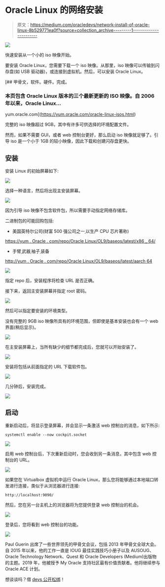 # Oracle Linux 的网络安装

> 原文：<https://medium.com/oracledevs/network-install-of-oracle-linux-8b529771ea0f?source=collection_archive---------1----------------------->

![](img/890d0bea450cd49bdb30633264e4d82a.png)

快速安装从一个小的 iso 映像开始。

要安装 Oracle Linux，您需要下载一个 iso 映像。从那里，iso 映像可以传输到闪存盘(如 USB 驱动器)，或连接到虚拟机。然后，可以安装 Oracle Linux。

 [## 甲骨文，软件。硬件。完成。

### 本页包含 Oracle Linux 版本的三个最新更新的 ISO 映像。自 2006 年以来，Oracle Linux…

yum.oracle.com](https://yum.oracle.com/oracle-linux-isos.html) 

完整的 iso 映像超过 9GB，其中有许多可供选择的环境配置文件。

然而，如果不需要 GUI，或者 web 控制台更好，那么启动 iso 映像就足够了。引导 iso 是一个小于 1GB 的较小映像，因此下载和创建闪存盘更快。

## 安装

安装 Linux 的初始屏幕如下:

![](img/4d69f6feeb39193e0e09089fc1331131.png)

选择一种语言，然后将出现主安装屏幕。

![](img/15df327fcba94e5434c7112471ba9e04.png)

因为引导 iso 映像不包含软件包，所以需要手动指定网络存储库。

二进制包的可能回购包括:

*   美国英特尔公司(财富 500 强公司之一ˌ以生产 CPU 芯片著称)

[https://yum . Oracle . com/repo/Oracle Linux/OL9/baseos/latest/x86 _ 64/](https://yum.oracle.com/repo/OracleLinux/OL9/baseos/latest/x86_64/)

*   手臂ˌ武器ˌ袖子ˌ装备

[http://yum . Oracle . com/repo/Oracle Linux/OL9/baseos/latest/aarch 64](http://yum.oracle.com/repo/OracleLinux/OL9/baseos/latest/aarch64)

![](img/25878cc9adc84503597dec69932147e3.png)

指定 repo 后，安装程序将检查 URL 是否正确。

接下来，返回主安装屏幕并指定 root 密码。

![](img/68fe75c13af02b66ae2bcf4a354099f7.png)

然后可以指定要安装的环境类型。

没有完整的 9GB iso 映像所具有的环境范围，但即使是基本安装也会有一个 web 界面(稍后显示)。

![](img/ceb52b72a58d288b47beb67cc86224c0.png)

在主安装屏幕上，当所有缺少的细节都完成后，您就可以开始安装了。

![](img/26bb7fb65ac49dae4862df4b4c15e420.png)

安装将包括从前面指定的 URL 下载软件包。

![](img/0aa61099991d0c399818ba8c18f3c97c.png)

几分钟后，安装完成。

![](img/f4fbe107025425e2c28f3725854af91c.png)

## 启动

重新启动后，将显示登录屏幕，并会显示一条激活 web 控制台的消息，如下所示:

```
systemctl enable --now cockpit.socket
```

![](img/a12454b4b37a633b721c53222e664406.png)

启用 web 控制台后，下次重新启动时，您会收到另一条消息，其中包含 web 控制台的 URL。

![](img/abca2faff23a5ef18e557c48ba56ad3d.png)

如果您在 Virtualbox 虚拟机中运行 Oracle Linux，那么您将能够通过本地端口转发进行连接，类似于从浏览器进行连接:

```
http://localhost:9090/
```

然后，您在另一台主机上的浏览器将为您提供登录 web 控制台的机会。

![](img/2bf8129628d3f372421c6335031c7039.png)

登录后，您将看到 web 控制台的功能。

![](img/61d60e88b8a2fff9fd08fb3ca7273a2b.png)

Paul Guerin 出席了一些世界领先的甲骨文会议，包括 2013 年甲骨文全球大会。自 2015 年以来，他的工作一直是 IOUG 最佳实践技巧小册子以及 AUSOUG、Oracle Technology Network、Quest 和 Oracle Developers (Medium)出版物的主题。2019 年，他被授予 My Oracle 支持社区最有价值贡献者。他将继续参与 Oracle ACE 计划。

想谈谈吗？借 [devs 公开松绑](https://bit.ly/odevrel_slack)！